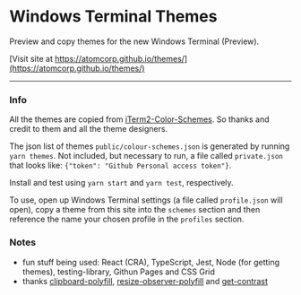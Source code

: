 # Windows Terminal Themes

Preview and copy themes for the new Windows Terminal (Preview).

[Visit site at https://atomcorp.github.io/themes/](https://atomcorp.github.io/themes/)

---

### Info

All the themes are copied from [iTerm2-Color-Schemes](https://github.com/mbadolato/iTerm2-Color-Schemes). So thanks and credit to them and all the theme designers.

The json list of themes `public/colour-schemes.json` is generated by running `yarn themes`. Not included, but necessary to run, a file called `private.json` that looks like: `{"token": "Github Personal access token"}`.

Install and test using `yarn start` and `yarn test`, respectively.

To use, open up Windows Terminal settings (a file called `profile.json` will open), copy a theme from this site into the `schemes` section and then reference the name your chosen profile in the `profiles` section.

### Notes

- fun stuff being used: React (CRA), TypeScript, Jest, Node (for getting themes), testing-library, Githun Pages and CSS Grid
- thanks [clipboard-polyfill](https://github.com/lgarron/clipboard-polyfill), [resize-observer-polyfill](https://github.com/que-etc/resize-observer-polyfill) and [get-contrast](https://github.com/johno/get-contrast)
